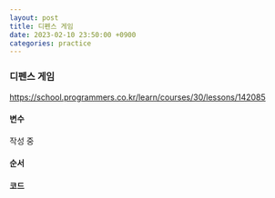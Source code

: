 ```yaml
---
layout: post
title: 디펜스 게임
date: 2023-02-10 23:50:00 +0900
categories: practice
---
```

### 디펜스 게임    
https://school.programmers.co.kr/learn/courses/30/lessons/142085    
    
#### 변수    
작성 중    
    
#### 순서    
    
    
#### 코드    
